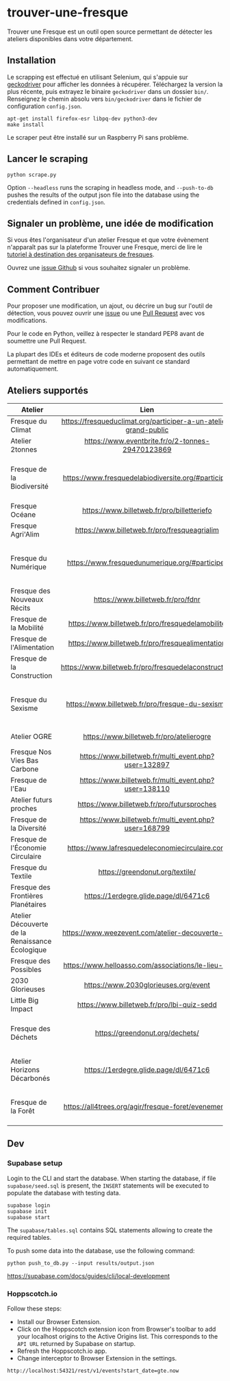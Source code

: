 # trouver-une-fresque

Trouver une Fresque est un outil open source permettant de détecter les ateliers disponibles dans votre département.

## Installation

Le scrapping est effectué en utilisant Selenium, qui s'appuie sur [geckodriver](https://github.com/mozilla/geckodriver/releases) pour afficher les données à récupérer. Téléchargez la version la plus récente, puis extrayez le binaire `geckodriver` dans un dossier `bin/`. Renseignez le chemin absolu vers `bin/geckodriver` dans le fichier de configuration `config.json`.

```console
apt-get install firefox-esr libpq-dev python3-dev
make install
```

Le scraper peut être installé sur un Raspberry Pi sans problème.

## Lancer le scraping

```console
python scrape.py
```

Option `--headless` runs the scraping in headless mode, and `--push-to-db` pushes the results of the output json file into the database using the credentials defined in `config.json`.

## Signaler un problème, une idée de modification

Si vous êtes l'organisateur d'un atelier Fresque et que votre évènement n'apparaît pas sur la plateforme Trouver une Fresque, merci de lire le [tutoriel à destination des organisateurs de fresques](https://github.com/trouver-une-fresque/trouver-une-fresque/blob/main/TUTORIAL.md).

Ouvrez une [issue Github](https://github.com/thomas-bouvier/trouver-une-fresque/issues/new) si vous souhaitez signaler un problème.

## Comment Contribuer

Pour proposer une modification, un ajout, ou décrire un bug sur l'outil de détection, vous pouvez ouvrir une [issue](https://github.com/thomas-bouvier/trouver-une-fresque/issues/new) ou une [Pull Request](https://github.com/thomas-bouvier/trouver-une-fresque/pulls) avec vos modifications. 

Pour le code en Python, veillez à respecter le standard PEP8 avant de soumettre une Pull Request.

La plupart des IDEs et éditeurs de code moderne proposent des outils permettant de mettre en page votre code en suivant ce standard automatiquement.

## Ateliers supportés

| Atelier       | Lien           | Source | Supporté  |
| ------------- |:-------------:| :-----:| :-----:|
| Fresque du Climat | https://fresqueduclimat.org/participer-a-un-atelier-grand-public | Scraping fdc | OK |
| Atelier 2tonnes | https://www.eventbrite.fr/o/2-tonnes-29470123869 | Scraping Eventbrite | OK |
| Fresque de la Biodiversité | https://www.fresquedelabiodiversite.org/#participer | Scraping Billetweb | OK de notre côté, pas côté billetterie |
| Fresque Océane | https://www.billetweb.fr/pro/billetteriefo | Scraping Billetweb | OK |
| Fresque Agri'Alim | https://www.billetweb.fr/pro/fresqueagrialim | Scraping Billetweb | OK |
| Fresque du Numérique | https://www.fresquedunumerique.org/#participer | Scraping Billetweb | OK de notre côté, pas côté billetterie |
| Fresque des Nouveaux Récits | https://www.billetweb.fr/pro/fdnr | Scraping Billetweb | OK |
| Fresque de la Mobilité | https://www.billetweb.fr/pro/fresquedelamobilite | Scraping Billetweb | OK |
| Fresque de l'Alimentation | https://www.billetweb.fr/pro/fresquealimentation | Scraping Billetweb | OK |
| Fresque de la Construction | https://www.billetweb.fr/pro/fresquedelaconstruction | Scraping Billetweb | OK |
| Fresque du Sexisme | https://www.billetweb.fr/pro/fresque-du-sexisme | Scraping Billetweb | OK de notre côté, pas côté billetterie |
| Atelier OGRE | https://www.billetweb.fr/pro/atelierogre | Scraping Billetweb | OK |
| Fresque Nos Vies Bas Carbone | https://www.billetweb.fr/multi_event.php?user=132897 | Scraping Billetweb | OK |
| Fresque de l'Eau | https://www.billetweb.fr/multi_event.php?user=138110 | Scraping Billetweb | OK |
| Atelier futurs proches | https://www.billetweb.fr/pro/futursproches | Scraping Billetweb | OK |
| Fresque de la Diversité | https://www.billetweb.fr/multi_event.php?user=168799 | Scraping Billetweb | OK |
| Fresque de l'Économie Circulaire | https://www.lafresquedeleconomiecirculaire.com | Scaping WIX | OK |
| Fresque du Textile | https://greendonut.org/textile/ | Scraping Billetweb | Prévu, priorité 1 |
| Fresque des Frontières Planétaires | https://1erdegre.glide.page/dl/6471c6 | Scraping Glide Pages | Prévu, priorité 1 |
| Atelier Découverte de la Renaissance Écologique | https://www.weezevent.com/atelier-decouverte-12 | Scraping Weezevent | Prévu, priorité 2 |
| Fresque des Possibles | https://www.helloasso.com/associations/le-lieu-dit | Scraping HelloAsso | Prévu, priorité 2 |
| 2030 Glorieuses | https://www.2030glorieuses.org/event | API | Prévu, priorité 2 |
| Little Big Impact | https://www.billetweb.fr/pro/lbi-quiz-sedd | Scraping Billetweb | Prévu, priorité 2 |
| Fresque des Déchets | https://greendonut.org/dechets/ | Scraping Billetweb | Pas prévu pour le moment |
| Atelier Horizons Décarbonés | https://1erdegre.glide.page/dl/6471c6 | Scraping Glide Pages | Pas prévu pour le moment |
| Fresque de la Forêt | https://all4trees.org/agir/fresque-foret/evenements | Scraping site custom | Pas prévu pour le moment |

## Dev

### Supabase setup

Login to the CLI and start the database. When starting the database, if file `supabase/seed.sql` is present, the `INSERT` statements will be executed to populate the database with testing data. 

```console
supabase login
supabase init
supabase start
```

The `supabase/tables.sql` contains SQL statements allowing to create the required tables. 

To push some data into the database, use the following command:

```console
python push_to_db.py --input results/output.json
```

https://supabase.com/docs/guides/cli/local-development

### Hoppscotch.io

Follow these steps:

- Install our Browser Extension.
- Click on the Hoppscotch extension icon from Browser's toolbar to add your localhost origins to the Active Origins list. This corresponds to the `API URL` returned by Supabase on startup.
- Refresh the Hoppscotch.io app.
- Change interceptor to Browser Extension in the settings.

```
http://localhost:54321/rest/v1/events?start_date=gte.now
```